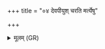 +++
title = "०४ देवपीयुश् चरति मर्त्येषु"

+++
<details><summary>मूलम् (GR)</summary>

देवपीयुश् चरति मर्त्येषु  
गरगीर्णो भवत्य् अस्थिभूयान् ।  
यो ब्राह्मणं मन्यते अन्नम् एव  
स विषस्य पिबति तैमातस्य ॥
</details>
